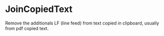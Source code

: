 # JoinCopiedText
Remove the additionals LF (line feed) from text copied in clipboard, usually from pdf copied text.
